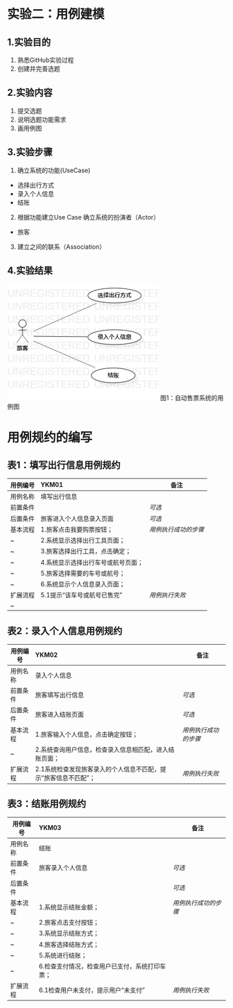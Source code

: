 # 实验二：用例建模

## 1.实验目的
1. 熟悉GitHub实验过程
2. 创建并完善选题

## 2.实验内容
1. 提交选题
2. 说明选题功能需求
3. 画用例图

## 3.实验步骤
1. 确立系统的功能(UseCase)
 - 选择出行方式
 - 录入个人信息
 - 结账
2. 根据功能建立Use Case
 确立系统的扮演者（Actor）
 - 旅客
3. 建立之间的联系（Association）

## 4.实验结果
![用例图](./lab2_UseCaseDiagram1.jpg)
图1：自动售票系统的用例图

# 用例规约的编写

## 表1：填写出行信息用例规约  

用例编号  | YKM01 | 备注  
-|:-|-  
用例名称  |  填写出行信息  |   
前置条件  |      | *可选*   
后置条件  |   旅客进入个人信息录入页面   | *可选*   
基本流程  | 1.旅客点击我要购票按钮；  |*用例执行成功的步骤*    
~| 2.系统显示选择出行工具页面；  |   
~| 3.旅客选择出行工具，点击确定；   |   
~| 4.系统显示选择出行车号或航号页面；  |   
~| 5.旅客选择需要的车号或航号； |  
~| 6.系统显示个人信息录入页面；  |   
扩展流程  | 5.1提示“该车号或航号已售完”   |*用例执行失败*    
~|    |  

## 表2：录入个人信息用例规约  

用例编号  | YKM02 | 备注  
-|:-|-  
用例名称  |  录入个人信息  |   
前置条件  |   旅客填写出行信息   | *可选*   
后置条件  |   旅客进入结账页面   | *可选*   
基本流程  | 1.旅客输入个人信息，点击确定按钮；  |*用例执行成功的步骤*    
~| 2.系统查询用户信息，检查录入信息相匹配，进入结账页面；  |    
扩展流程  | 2.1系统检查发现旅客录入的个人信息不匹配，提示“旅客信息不匹配”；   |*用例执行失败*    

## 表3：结账用例规约  

用例编号  | YKM03 | 备注  
-|:-|-  
用例名称  |  结账  |   
前置条件  |   旅客录入个人信息   | *可选*   
后置条件  |      | *可选*   
基本流程  | 1.系统显示结账金额；  |*用例执行成功的步骤*    
~| 2.旅客点击支付按钮；  |   
~| 3.系统显示结账方式；  |   
~| 4.旅客选择结账方式；  |   
~| 5.系统进行结账；  |  
~| 6.检查支付情况，检查用户已支付，系统打印车票；   |   
扩展流程  | 6.1检查用户未支付，提示用户“未支付”   |*用例执行失败*    
